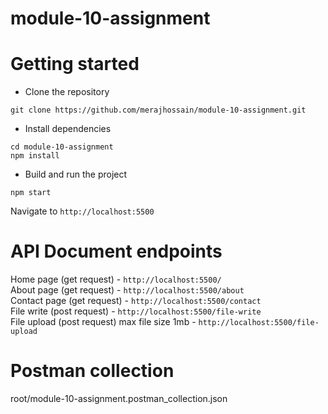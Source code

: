 # module-10-assignment

# Getting started
- Clone the repository
```
git clone https://github.com/merajhossain/module-10-assignment.git
```
- Install dependencies
```
cd module-10-assignment
npm install
```
- Build and run the project
```
npm start
```
  Navigate to `http://localhost:5500`

# API Document endpoints
  Home page (get request) - `http://localhost:5500/` <br />
  About page (get request) - `http://localhost:5500/about` <br />
  Contact page (get request) - `http://localhost:5500/contact` <br />
  File write (post request) - `http://localhost:5500/file-write` <br />
  File upload (post request) max file size 1mb - `http://localhost:5500/file-upload`

# Postman collection 
  root/module-10-assignment.postman_collection.json 
  





